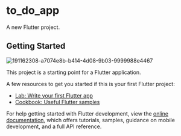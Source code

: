 # to_do_app

A new Flutter project.

## Getting Started

![191162308-a7074e8b-b414-4d08-9b03-9999988e4467](https://user-images.githubusercontent.com/74004844/224723836-d4445f3f-a68a-4175-bc03-6c694c479c66.png)

This project is a starting point for a Flutter application.

A few resources to get you started if this is your first Flutter project:

- [Lab: Write your first Flutter app](https://docs.flutter.dev/get-started/codelab)
- [Cookbook: Useful Flutter samples](https://docs.flutter.dev/cookbook)

For help getting started with Flutter development, view the
[online documentation](https://docs.flutter.dev/), which offers tutorials,
samples, guidance on mobile development, and a full API reference.
